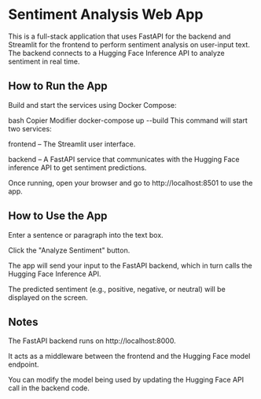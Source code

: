 # Sentiment Analysis Web App
This is a full-stack application that uses FastAPI for the backend and Streamlit for the frontend to perform sentiment analysis on user-input text. The backend connects to a Hugging Face Inference API to analyze sentiment in real time.

## How to Run the App
Build and start the services using Docker Compose:

bash
Copier
Modifier
docker-compose up --build
This command will start two services:

frontend – The Streamlit user interface.

backend – A FastAPI service that communicates with the Hugging Face inference API to get sentiment predictions.

Once running, open your browser and go to http://localhost:8501 to use the app.

## How to Use the App
Enter a sentence or paragraph into the text box.

Click the "Analyze Sentiment" button.

The app will send your input to the FastAPI backend, which in turn calls the Hugging Face Inference API.

The predicted sentiment (e.g., positive, negative, or neutral) will be displayed on the screen.

## Notes
The FastAPI backend runs on http://localhost:8000.

It acts as a middleware between the frontend and the Hugging Face model endpoint.

You can modify the model being used by updating the Hugging Face API call in the backend code.
